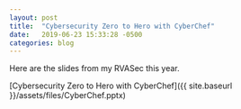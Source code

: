 ```yaml
---
layout: post
title:  "Cybersecurity Zero to Hero with CyberChef"
date:   2019-06-23 15:33:28 -0500
categories: blog
---
```


Here are the slides from my RVASec this year.

[Cybersecurity Zero to Hero with CyberChef]({{ site.baseurl }}/assets/files/CyberChef.pptx)